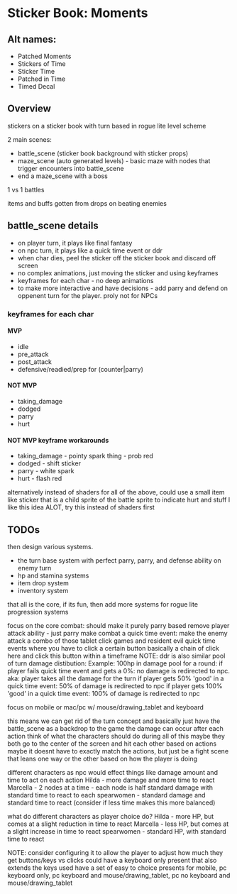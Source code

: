 # Sticker Book: Moments

## Alt names:
- Patched Moments
- Stickers of Time
- Sticker Time
- Patched in Time
- Timed Decal

## Overview

stickers on a sticker book with turn based in rogue lite level scheme

2 main scenes:
  - battle_scene (sticker book background with sticker props)
  - maze_scene (auto generated levels) - basic maze with nodes that trigger encounters into battle_scene
  - end a maze_scene with a boss

1 vs 1 battles

items and buffs gotten from drops on beating enemies

## battle_scene details

- on player turn, it plays like final fantasy
- on npc turn, it plays like a quick time event or ddr
- when char dies, peel the sticker off the sticker book and discard off screen
- no complex animations, just moving the sticker and using keyframes
- keyframes for each char - no deep animations
- to make more interactive and have decisions - add parry and defend on oppenent turn for the player. proly not for NPCs

### keyframes for each char

#### MVP

  - idle
  - pre_attack
  - post_attack
  - defensive/readied/prep for (counter|parry)

#### NOT MVP

  - taking_damage
  - dodged
  - parry
  - hurt

#### NOT MVP keyframe workarounds

  - taking_damage - pointy spark thing - prob red
  - dodged - shift sticker
  - parry - white spark
  - hurt - flash red

alternatively instead of shaders for all of the above, could use a small item like sticker that is a child sprite of the battle sprite to indicate hurt and stuff
  I like this idea ALOT, try this instead of shaders first

## TODOs

then design various systems.
- the turn base system with perfect parry, parry, and defense ability on enemy turn
- hp and stamina systems
- item drop system
- inventory system

that all is the core, if its fun, then add more systems for rogue lite progression systems


focus on the core combat:
  should make it purely parry based
  remove player attack ability - just parry
    make combat a quick time event:
      make the enemy attack a combo of those tablet click games and resident evil quick time events where you have to click a certain button
        basically a chain of click here and click this button within a timeframe
        NOTE: ddr is also similar
      pool of turn damage distibution:
        Example: 100hp in damage pool for a round:
          if player fails quick time event and gets a 0%:
            no damage is redirected to npc. aka: player takes all the damage for the turn
          if player gets 50% 'good' in a quick time event:
            50% of damage is redirected to npc
          if player gets 100% 'good' in a quick time event:
            100% of damage is redirected to npc

focus on mobile or mac/pc w/ mouse/drawing_tablet and keyboard

this means we can get rid of the turn concept and basically just have the battle_scene as a backdrop to the game
the damage can occur after each action
  think of what the characters should do during all of this
  maybe they both go to the center of the screen and hit each other based on actions
    maybe it doesnt have to exactly match the actions, but just be a fight scene that leans one way or the other based on how the player is doing

different characters as npc would effect things like damage amount and time to act on each action
  Hilda - more damage and more time to react
  Marcella - 2 nodes at a time - each node is half standard damage with standard time to react to each
  spearwomen - standard damage and standard time to react (consider if less time makes this more balanced)

what do different characters as player choice do?
  Hilda - more HP, but comes at a slight reduction in time to react
  Marcella - less HP, but comes at a slight increase in time to react
  spearwomen - standard HP, with standard time to react

NOTE: consider configuring it to allow the player to adjust how much they get buttons/keys vs clicks
  could have a keyboard only present that also extends the keys used
  have a set of easy to choice presents for mobile, pc keyboard only, pc keyboard and mouse/drawing_tablet, pc no keyboard and mouse/drawing_tablet

